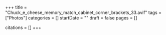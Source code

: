 +++
title = "Chuck_e_cheese_memory_match_cabinet_corner_brackets_33.avif"
tags = ["Photos"]
categories = []
startDate = ""
draft = false
pages = []

citations = []
+++
